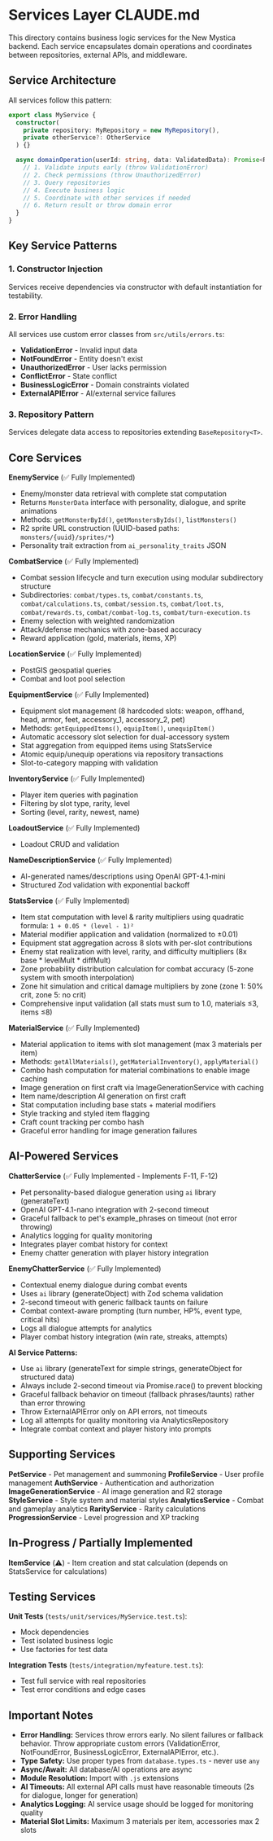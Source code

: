 # Services Layer CLAUDE.md

This directory contains business logic services for the New Mystica backend. Each service encapsulates domain operations and coordinates between repositories, external APIs, and middleware.

## Service Architecture

All services follow this pattern:

```typescript
export class MyService {
  constructor(
    private repository: MyRepository = new MyRepository(),
    private otherService?: OtherService
  ) {}

  async domainOperation(userId: string, data: ValidatedData): Promise<Result> {
    // 1. Validate inputs early (throw ValidationError)
    // 2. Check permissions (throw UnauthorizedError)
    // 3. Query repositories
    // 4. Execute business logic
    // 5. Coordinate with other services if needed
    // 6. Return result or throw domain error
  }
}
```

## Key Service Patterns

### 1. Constructor Injection
Services receive dependencies via constructor with default instantiation for testability.

### 2. Error Handling
All services use custom error classes from `src/utils/errors.ts`:
- **ValidationError** - Invalid input data
- **NotFoundError** - Entity doesn't exist
- **UnauthorizedError** - User lacks permission
- **ConflictError** - State conflict
- **BusinessLogicError** - Domain constraints violated
- **ExternalAPIError** - AI/external service failures

### 3. Repository Pattern
Services delegate data access to repositories extending `BaseRepository<T>`.

## Core Services

**EnemyService** (✅ Fully Implemented)
- Enemy/monster data retrieval with complete stat computation
- Returns `MonsterData` interface with personality, dialogue, and sprite animations
- Methods: `getMonsterById()`, `getMonstersByIds()`, `listMonsters()`
- R2 sprite URL construction (UUID-based paths: `monsters/{uuid}/sprites/*`)
- Personality trait extraction from `ai_personality_traits` JSON

**CombatService** (✅ Fully Implemented)
- Combat session lifecycle and turn execution using modular subdirectory structure
- Subdirectories: `combat/types.ts`, `combat/constants.ts`, `combat/calculations.ts`, `combat/session.ts`, `combat/loot.ts`, `combat/rewards.ts`, `combat/combat-log.ts`, `combat/turn-execution.ts`
- Enemy selection with weighted randomization
- Attack/defense mechanics with zone-based accuracy
- Reward application (gold, materials, items, XP)

**LocationService** (✅ Fully Implemented)
- PostGIS geospatial queries
- Combat and loot pool selection

**EquipmentService** (✅ Fully Implemented)
- Equipment slot management (8 hardcoded slots: weapon, offhand, head, armor, feet, accessory_1, accessory_2, pet)
- Methods: `getEquippedItems()`, `equipItem()`, `unequipItem()`
- Automatic accessory slot selection for dual-accessory system
- Stat aggregation from equipped items using StatsService
- Atomic equip/unequip operations via repository transactions
- Slot-to-category mapping with validation

**InventoryService** (✅ Fully Implemented)
- Player item queries with pagination
- Filtering by slot type, rarity, level
- Sorting (level, rarity, newest, name)

**LoadoutService** (✅ Fully Implemented)
- Loadout CRUD and validation

**NameDescriptionService** (✅ Fully Implemented)
- AI-generated names/descriptions using OpenAI GPT-4.1-mini
- Structured Zod validation with exponential backoff

**StatsService** (✅ Fully Implemented)
- Item stat computation with level & rarity multipliers using quadratic formula: `1 + 0.05 * (level - 1)²`
- Material modifier application and validation (normalized to ±0.01)
- Equipment stat aggregation across 8 slots with per-slot contributions
- Enemy stat realization with level, rarity, and difficulty multipliers (8x base * levelMult * diffMult)
- Zone probability distribution calculation for combat accuracy (5-zone system with smooth interpolation)
- Zone hit simulation and critical damage multipliers by zone (zone 1: 50% crit, zone 5: no crit)
- Comprehensive input validation (all stats must sum to 1.0, materials ≤3, items ≤8)

**MaterialService** (✅ Fully Implemented)
- Material application to items with slot management (max 3 materials per item)
- Methods: `getAllMaterials()`, `getMaterialInventory()`, `applyMaterial()`
- Combo hash computation for material combinations to enable image caching
- Image generation on first craft via ImageGenerationService with caching
- Item name/description AI generation on first craft
- Stat computation including base stats + material modifiers
- Style tracking and styled item flagging
- Craft count tracking per combo hash
- Graceful error handling for image generation failures

## AI-Powered Services

**ChatterService** (✅ Fully Implemented - Implements F-11, F-12)
- Pet personality-based dialogue generation using `ai` library (generateText)
- OpenAI GPT-4.1-nano integration with 2-second timeout
- Graceful fallback to pet's example_phrases on timeout (not error throwing)
- Analytics logging for quality monitoring
- Integrates player combat history for context
- Enemy chatter generation with player history integration

**EnemyChatterService** (✅ Fully Implemented)
- Contextual enemy dialogue during combat events
- Uses `ai` library (generateObject) with Zod schema validation
- 2-second timeout with generic fallback taunts on failure
- Combat context-aware prompting (turn number, HP%, event type, critical hits)
- Logs all dialogue attempts for analytics
- Player combat history integration (win rate, streaks, attempts)

**AI Service Patterns:**
- Use `ai` library (generateText for simple strings, generateObject for structured data)
- Always include 2-second timeout via Promise.race() to prevent blocking
- Graceful fallback behavior on timeout (fallback phrases/taunts) rather than error throwing
- Throw ExternalAPIError only on API errors, not timeouts
- Log all attempts for quality monitoring via AnalyticsRepository
- Integrate combat context and player history into prompts

## Supporting Services

**PetService** - Pet management and summoning
**ProfileService** - User profile management
**AuthService** - Authentication and authorization
**ImageGenerationService** - AI image generation and R2 storage
**StyleService** - Style system and material styles
**AnalyticsService** - Combat and gameplay analytics
**RarityService** - Rarity calculations
**ProgressionService** - Level progression and XP tracking

## In-Progress / Partially Implemented

**ItemService** (⚠️) - Item creation and stat calculation (depends on StatsService for calculations)

## Testing Services

**Unit Tests** (`tests/unit/services/MyService.test.ts`):
- Mock dependencies
- Test isolated business logic
- Use factories for test data

**Integration Tests** (`tests/integration/myfeature.test.ts`):
- Test full service with real repositories
- Test error conditions and edge cases

## Important Notes

- **Error Handling:** Services throw errors early. No silent failures or fallback behavior. Throw appropriate custom errors (ValidationError, NotFoundError, BusinessLogicError, ExternalAPIError, etc.).
- **Type Safety:** Use proper types from `database.types.ts` - never use `any`
- **Async/Await:** All database/AI operations are async
- **Module Resolution:** Import with `.js` extensions
- **AI Timeouts:** All external API calls must have reasonable timeouts (2s for dialogue, longer for generation)
- **Analytics Logging:** AI service usage should be logged for monitoring quality
- **Material Slot Limits:** Maximum 3 materials per item, accessories max 2 slots
